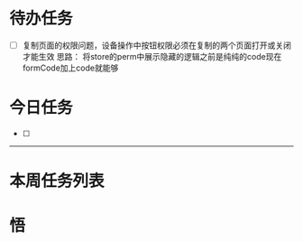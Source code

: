# 待办任务
- [ ] 复制页面的权限问题，设备操作中按钮权限必须在复制的两个页面打开或关闭才能生效
思路：
将store的perm中展示隐藏的逻辑之前是纯纯的code现在formCode加上code就能够

# 今日任务
- [ ] 




------
# 本周任务列表



# 悟